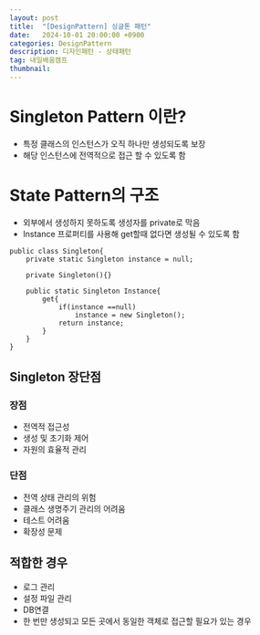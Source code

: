 ```yaml
---
layout: post
title:  "[DesignPattern] 싱글톤 패턴"
date:   2024-10-01 20:00:00 +0900
categories: DesignPattern
description: 디자인패턴 - 상태패턴
tag: 내일배움캠프
thumbnail:
---
```


# Singleton Pattern 이란?
- 특정 클래스의 인스턴스가 오직 하나만 생성되도록 보장
- 해당 인스턴스에 전역적으로 접근 할 수 있도록 함


# State Pattern의 구조
- 외부에서 생성하지 못하도록 생성자를 private로 막음
- Instance 프로퍼티를 사용해 get할때 없다면 생성될 수 있도록 함

```CSharp
public class Singleton{
    private static Singleton instance = null;

    private Singleton(){}

    public static Singleton Instance{
        get{
            if(instance ==null)
                instance = new Singleton();
            return instance;
        }
    }
}
```

## Singleton 장단점
### 장점
- 전역적 접근성
- 생성 및 초기화 제어
- 자원의 효율적 관리
### 단점 
- 전역 상태 관리의 위험
- 클래스 생명주기 관리의 어려움
- 테스트 어려움
- 확장성 문제

## 적합한 경우
- 로그 관리
- 설정 파일 관리
- DB연결
- 한 번만 생성되고 모든 곳에서 동일한 객체로 접근할 필요가 있는 경우

